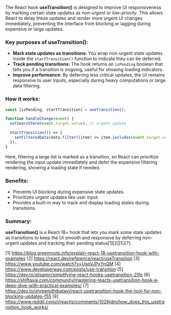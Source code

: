 The React hook **useTransition()** is designed to improve UI responsiveness by marking certain state updates as _non-urgent_
or _low-priority_. This allows React to delay these updates and render more urgent UI changes immediately, preventing the
interface from blocking or lagging during expensive or large updates.

### Key purposes of useTransition():

- **Mark state updates as transitions:** You wrap non-urgent state updates inside the `startTransition()` function to
  indicate they can be deferred.
- **Track pending transitions:** The hook returns an `isPending` boolean that tells you if a transition is ongoing, useful
  for showing loading indicators.
- **Improve performance:** By deferring less critical updates, the UI remains responsive to user inputs, especially during
  heavy computations or large data filtering.

### How it works:

```js
const [isPending, startTransition] = useTransition();

function handleChange(event) {
  setSearchTerm(event.target.value); // urgent update

  startTransition(() => {
    setFilteredData(data.filter((item) => item.includes(event.target.value))); // non-urgent update wrapped in transition
  });
}
```

Here, filtering a large list is marked as a transition, so React can prioritize rendering the input update immediately and
defer the expensive filtering rendering, showing a loading state if needed.

### Benefits:

- Prevents UI blocking during expensive state updates.
- Prioritizes urgent updates like user input.
- Provides a built-in way to track and display loading states during transitions.

### Summary:

**useTransition()** is a React 18+ hook that lets you mark some state updates as transitions to keep the UI smooth and
responsive by deferring non-urgent updates and tracking their pending status[1][2][5][7].

[1] https://blog.greenroots.info/explain-react-18-usetransition-hook-with-examples [2]
https://react.dev/reference/react/useTransition [3] https://www.youtube.com/watch?v=UspVJPxYnQM [4]
https://www.developerway.com/posts/use-transition [5] https://dev.to/alisamir/simplifying-react-hooks-usetransition-21fe [6]
https://shiftasia.com/community/mastering-reacts-usetransition-hook-a-deep-dive-with-practical-examples/ [7]
https://dev.to/shreenidhibatavi/react-usetransition-hook-the-tool-for-non-blocking-updates-f55 [8]
https://www.reddit.com/r/reactjs/comments/1029jdm/how_does_this_usetransition_hook_works/
